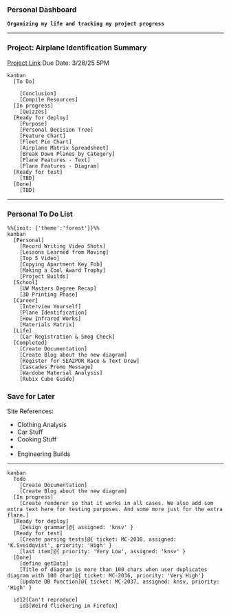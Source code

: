 ### Personal Dashboard
**`Organizing my life and tracking my project progress`**

---
### Project: Airplane Identification Summary
[Project Link](https://github.com/Bailey-Wu/Bailey-Wu/blob/main/Portfolio/Airplane%20Identification.md)
Due Date: 3/28/25 5PM
```mermaid
kanban
  [To Do]

    [Conclusion]
    [Compile Resources]
  [In progress]
    [Quizzes]
  [Ready for deploy]
    [Purpose]
    [Personal Decision Tree]
    [Feature Chart]
    [Fleet Pie Chart]
    [Airplane Matrix Spreadsheet]
    [Break Down Planes by Category]
    [Plane Features - Text]
    [Plane Features - Diagram]
  [Ready for test]
    [TBD]
  [Done]
    [TBD]
```


---
### Personal To Do List
```mermaid
%%{init: {'theme':'forest'}}%%
kanban
  [Personal]
    [Record Writing Video Shots]
    [Lessons Learned from Moving]
    [Top 5 Video]
    [Copying Apartment Key Fob]
    [Making a Cool Award Trophy]
    [Project Builds]
  [School]
    [UW Masters Degree Recap]
    [3D Printing Phase]
  [Career]
    [Interview Yourself]
    [Plane Identification]
    [How Infrared Works]
    [Materials Matrix]
  [Life]
    [Car Registration & Smog Check]
  [Completed]
    [Create Documentation]
    [Create Blog about the new diagram]
    [Register for SEA2POR Race & Text Drew]
    [Cascades Promo Message]
    [Wardobe Material Analysis]
    [Rubix Cube Guide]
```

### Save for Later
Site References: <br>
- Clothing Analysis
- Car Stuff
- Cooking Stuff
- 
- Engineering Builds

---
```mermaid
kanban
  Todo
    [Create Documentation]
    [Create Blog about the new diagram]
  [In progress]
    [Create renderer so that it works in all cases. We also add som extra text here for testing purposes. And some more just for the extra flare.]
  [Ready for deploy]
    [Design grammar]@{ assigned: 'knsv' }
  [Ready for test]
    [Create parsing tests]@{ ticket: MC-2038, assigned: 'K.Sveidqvist', priority: 'High' }
    [last item]@{ priority: 'Very Low', assigned: 'knsv' }
  [Done]
    [define getData]
    [Title of diagram is more than 100 chars when user duplicates diagram with 100 char]@{ ticket: MC-2036, priority: 'Very High'}
    [Update DB function]@{ ticket: MC-2037, assigned: knsv, priority: 'High' }

  id12[Can't reproduce]
    id3[Weird flickering in Firefox]
```
